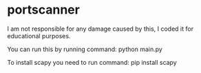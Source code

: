 # portscanner
I am not responsible for any damage caused by this, I coded it for educational purposes.

You can run this by running command: python main.py

To install scapy you need to run command: pip install scapy
